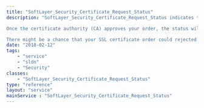```yaml
---
title: "SoftLayer_Security_Certificate_Request_Status"
description: "SoftLayer_Security_Certificate_Request_Status indicates the status of your SSL certificate request. When you submit an SSL certificate order, the associated certificate request will be in the 'Pending CA Approval' status. This is the only status in which can cancel your order. 

Once the certificate authority (CA) approves your order, the status will change to 'Approved'. Once your order is approved, you will receive your fulfillment email from the CA. The email will contain your SSL certificate. SoftLayer does not store your SSL certificate in our system. If you lose the email from your CA, you can have the fulfillment email sent again via the SoftLayer customer portal or by using [[SoftLayer_Security_Certificate_Request/resendEmail|resendEmail]]. Your approved order will be picked up by SoftLayer's billing system and it will complete the payment process. Finally, your order will change to 'Complete' status when the payment process is successful. 

There might be a chance that your SSL certificate order could rejected by a CA. Our automated system will put a rejected order into 'Canceled' status. You can contact SoftLayer Support for more details. "
date: "2018-02-12"
tags:
    - "service"
    - "sldn"
    - "Security"
classes:
    - "SoftLayer_Security_Certificate_Request_Status"
type: "reference"
layout: "service"
mainService : "SoftLayer_Security_Certificate_Request_Status"
---
```

